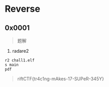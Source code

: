 # Reverse

## 0x0001

> 题解

1. radare2

```
r2 chall1.elf
s main
pdf
```

> riftCTF{tr4c1ng-mAkes-17-SUPeR-345Y}